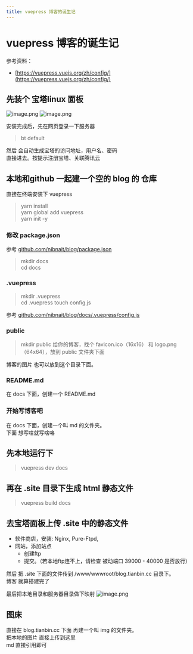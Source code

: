 ```yaml
---
title: vuepress 博客的诞生记
---
```

# vuepress 博客的诞生记
参考资料：
 - [https://vuepress.vuejs.org/zh/config/](https://vuepress.vuejs.org/zh/config/)

## 先装个 宝塔linux 面板
![image.png](https://tianbin.cc/img/mbp/tutorial/02-vuepress-01-重装系统.jpg)
![image.png](https://tianbin.cc/img/mbp/tutorial/02-vuepress-02-宝塔linux.jpg)

安装完成后，先在网页登录一下服务器
> bt default

然后 会自动生成宝塔的访问地址，用户名、密码  
直接进去。按提示注册宝塔、关联腾讯云

## 本地和github 一起建一个空的 blog 的 仓库
直接在终端安装下 vuepress 
> yarn install  
> yarn global add vuepress  
> yarn init -y  

### 修改 package.json
参考 [github.com/nibnait/blog/package.json](https://github.com/nibnait/blog/blob/master/package.json)

> mkdir docs  
> cd docs

### .vuepress
 
> mkdir .vuepress  
> cd .vuepress
> touch config.js

参考 [github.com/nibnait/blog/docs/.vuepress/config.js](https://github.com/nibnait/blog/blob/master/docs/.vuepress/config.js)

### public
> mkdir public
给你的博客，找个 favicon.ico（16x16） 和 logo.png（64x64），放到 public 文件夹下面

博客的图片 也可以放到这个目录下面。

### README.md
在 docs 下面，创建一个 README.md

### 开始写博客吧
在 docs 下面，创建一个叫 md 的文件夹。  
下面 想写啥就写啥咯

## 先本地运行下
> vuepress dev docs

## 再在 .site 目录下生成 html 静态文件
> vuepress build docs

## 去宝塔面板上传 .site 中的静态文件
 - 软件商店，安装: Nginx, Pure-Ftpd, 
 - 网站，添加站点
   - 创建ftp
   - 提交。（若本地ftp连不上，请检查 被动端口 39000 - 40000 是否放行）

然后 把 .site 下面的文件传到 /www/wwwroot/blog.tianbin.cc 目录下。  
博客 就算搭建完了

最后把本地目录和服务器目录做下映射
![image.png](https://tianbin.cc/img/mbp/tutorial/02-vuepress-03-ftp映射.jpg)

## 图床
直接在 blog.tianbin.cc 下面 再建一个叫 img 的文件夹。  
把本地的图片 直接上传到这里  
md 直接引用即可